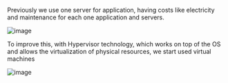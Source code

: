 Previously we use one server for application, having costs like electricity and maintenance for each one application and servers.

![image](https://user-images.githubusercontent.com/13942355/130941741-a7d594dd-3385-48ad-9e0a-f6fc42aca864.png)

To improve this, with Hypervisor technology, which works on top of the OS and allows the virtualization of physical resources, we start used virtual machines

![image](https://user-images.githubusercontent.com/13942355/130942193-a1c746e6-65f0-4ffc-b4ab-6433760d716d.png)
